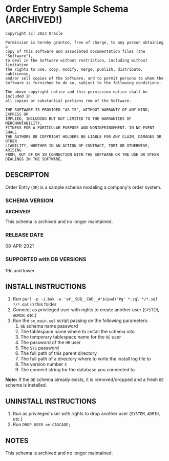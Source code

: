 # Order Entry Sample Schema  (ARCHIVED!)

```
Copyright (c) 2023 Oracle

Permission is hereby granted, free of charge, to any person obtaining a
copy of this software and associated documentation files (the "Software"),
to deal in the Software without restriction, including without limitation
the rights to use, copy, modify, merge, publish, distribute, sublicense,
and/or sell copies of the Software, and to permit persons to whom the
Software is furnished to do so, subject to the following conditions:

The above copyright notice and this permission notice shall be included in
all copies or substantial portions rem of the Software.

THE SOFTWARE IS PROVIDED "AS IS", WITHOUT WARRANTY OF ANY KIND, EXPRESS OR
IMPLIED, INCLUDING BUT NOT LIMITED TO THE WARRANTIES OF MERCHANTABILITY,
FITNESS FOR A PARTICULAR PURPOSE AND NONINFRINGEMENT. IN NO EVENT SHALL
THE AUTHORS OR COPYRIGHT HOLDERS BE LIABLE FOR ANY CLAIM, DAMAGES OR OTHER
LIABILITY, WHETHER IN AN ACTION OF CONTRACT, TORT OR OTHERWISE, ARISING
FROM, OUT OF OR IN CONNECTION WITH THE SOFTWARE OR THE USE OR OTHER
DEALINGS IN THE SOFTWARE.
```

## DESCRIPTON

Order Entry (`OE`) is a sample schema modeling a company's order system.

### SCHEMA VERSION

**ARCHIVED!**

This schema is archived and no longer maintained.

### RELEASE DATE

08-APR-2021

### SUPPORTED with DB VERSIONS

19c and lower

## INSTALL INSTRUCTIONS
1. Run `perl -p -i.bak -e 's#__SUB__CWD__#'$(pwd)'#g' *.sql */*.sql */*.dat` in this folder
2. Connect as privileged user with rights to create another user (`SYSTEM`, `ADMIN`, etc.)
3. Run the `oe_main.sql` script passing on the following parameters:
    1. `OE` schema name password
    2. The tablespace name where to install the schema into
    3. The temporary tablespace name for the `OE` user
    4. The password of the `HR` user
    5. The `SYS` password
    6. The full path of this parent directory
    7. The full path of a directory where to write the install log file to
    8. The version number `3`
    9. The connect string for the database you connected to

**Note:** If the `OE` schema already exists, it is removed/dropped and 
        a fresh `OE` schema is installed.

## UNINSTALL INSTRUCTIONS

1. Run as privileged user with rights to drop another user (`SYSTEM`, `ADMIN`, etc.)
2. Run `DROP USER oe CASCADE;`

## NOTES
This schema is archived and no longer maintained.
